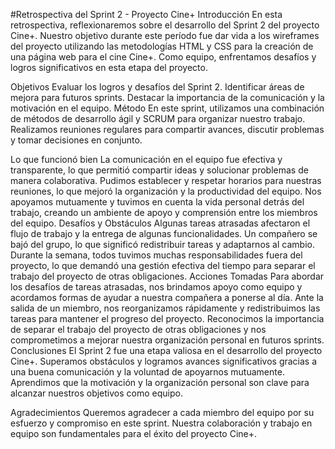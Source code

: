 #Retrospectiva del Sprint 2 - Proyecto Cine+
Introducción
En esta retrospectiva, reflexionaremos sobre el desarrollo del Sprint 2 del proyecto Cine+. Nuestro objetivo durante este período fue dar vida a los wireframes del proyecto utilizando las metodologías HTML y CSS para la creación de una página web para el cine Cine+. Como equipo, enfrentamos desafíos y logros significativos en esta etapa del proyecto.

Objetivos
Evaluar los logros y desafíos del Sprint 2.
Identificar áreas de mejora para futuros sprints.
Destacar la importancia de la comunicación y la motivación en el equipo.
Método
En este sprint, utilizamos una combinación de métodos de desarrollo ágil y SCRUM para organizar nuestro trabajo. Realizamos reuniones regulares para compartir avances, discutir problemas y tomar decisiones en conjunto.

Lo que funcionó bien
La comunicación en el equipo fue efectiva y transparente, lo que permitió compartir ideas y solucionar problemas de manera colaborativa.
Pudimos establecer y respetar horarios para nuestras reuniones, lo que mejoró la organización y la productividad del equipo.
Nos apoyamos mutuamente y tuvimos en cuenta la vida personal detrás del trabajo, creando un ambiente de apoyo y comprensión entre los miembros del equipo.
Desafíos y Obstáculos
Algunas tareas atrasadas afectaron el flujo de trabajo y la entrega de algunas funcionalidades.
Un compañero se bajó del grupo, lo que significó redistribuir tareas y adaptarnos al cambio.
Durante la semana, todos tuvimos muchas responsabilidades fuera del proyecto, lo que demandó una gestión efectiva del tiempo para separar el trabajo del proyecto de otras obligaciones.
Acciones Tomadas
Para abordar los desafíos de tareas atrasadas, nos brindamos apoyo como equipo y acordamos formas de ayudar a nuestra compañera a ponerse al día.
Ante la salida de un miembro, nos reorganizamos rápidamente y redistribuimos las tareas para mantener el progreso del proyecto.
Reconocimos la importancia de separar el trabajo del proyecto de otras obligaciones y nos comprometimos a mejorar nuestra organización personal en futuros sprints.
Conclusiones
El Sprint 2 fue una etapa valiosa en el desarrollo del proyecto Cine+. Superamos obstáculos y logramos avances significativos gracias a una buena comunicación y la voluntad de apoyarnos mutuamente. Aprendimos que la motivación y la organización personal son clave para alcanzar nuestros objetivos como equipo.

Agradecimientos
Queremos agradecer a cada miembro del equipo por su esfuerzo y compromiso en este sprint. Nuestra colaboración y trabajo en equipo son fundamentales para el éxito del proyecto Cine+.